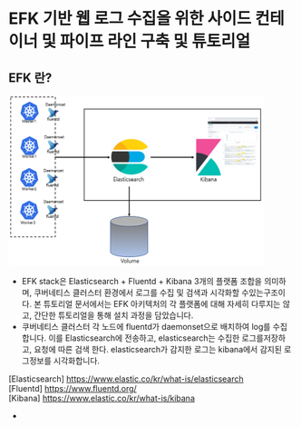 # EFK 기반 웹 로그 수집을 위한 사이드 컨테이너 및 파이프 라인 구축 및 튜토리얼

## EFK 란?   

<img src="https://github.com/Virusuki/Kubernetes/blob/main/k8s-develop/Logging%20(container)/files/EFK%20%EC%95%84%ED%82%A4%ED%85%8D%EC%B2%98.PNG" width="450px" height="300px" title="px(픽셀) 크기 설정" alt="EFK 웹 사이드카 아키텍처"></img><br/>


- EFK stack은 Elasticsearch + Fluentd + Kibana 3개의 플랫폼 조합을 의미하며, 쿠버네티스 클러스터 환경에서 로그를 수집 및 검색과 시각화할 수있는구조이다. 본 튜토리얼 문서에서는 EFK 아키텍처의 각 플랫폼에 대해 자세히 다루지는 않고, 간단한 튜토리얼을 통해 설치 과정을 담았습니다.
- 쿠버네티스 클러스터 각 노드에 fluentd가 daemonset으로 배치하여 log를 수집합니다. 이를 Elasticsearch에 전송하고, elasticsearch는 수집한 로그를저장하고, 요청에 따른 검색 한다. elasticsearch가 감지한 로그는 kibana에서 감지된 로그정보를 시각화합니다.


[Elasticsearch] https://www.elastic.co/kr/what-is/elasticsearch   
[Fluentd] https://www.fluentd.org/   
[Kibana] https://www.elastic.co/kr/what-is/kibana   

- 
